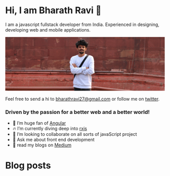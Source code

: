 # Hi, I am Bharath Ravi 🌟

I am a javascript fullstack developer from India. Experienced in designing, developing web and mobile applications.

<img src="https://raw.githubusercontent.com/BharathRavi27/BharathRavi27/master/bharath.jpeg" alt="banner of bharath ravi, frontend developer">

Feel free to send a hi to <bharathravi27@gmail.com> or follow me on [twitter](https://twitter.com/_bharath_ravi).

### Driven by the passion for a better web and a better world!

- 🔭 I’m huge fan of [Angular](https://angular.io)
- 🔥 I’m currently diving deep into [rxjs](RxJSrxjs-dev.firebaseapp.com)
- 👯 I’m looking to collaborate on all sorts of javaScript project
- 💬 Ask me about front end development
- 📃 read my blogs on [Medium](https://medium.com/@bharathravi27)

# Blog posts

<!-- BLOG-POST-LIST:START -->
<!-- BLOG-POST-LIST:END -->
